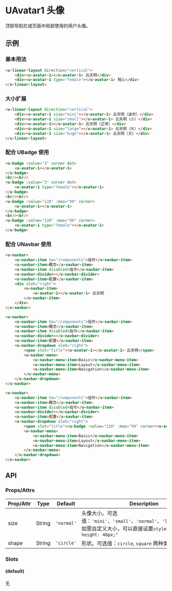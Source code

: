 # UAvatar1 头像

顶部导航栏或页面中局部使用的用户头像。

## 示例
### 基本用法

``` html
<u-linear-layout direction="vertical">
    <div><u-avatar-1></u-avatar-1> 云天明</div>
    <div><u-avatar-1 type="female"></u-avatar-1> 程心</div>
</u-linear-layout>
```

### 大小扩展

``` html
<u-linear-layout direction="vertical">
    <div><u-avatar-1 size="mini"></u-avatar-1> 云天明（迷你）</div>
    <div><u-avatar-1 size="small"></u-avatar-1> 云天明（小）</div>
    <div><u-avatar-1></u-avatar-1> 云天明（正常）</div>
    <div><u-avatar-1 size="large"></u-avatar-1> 云天明（大）</div>
    <div><u-avatar-1 size="huge"></u-avatar-1> 云天明（大）</div>
</u-linear-layout>
```

### 配合 UBadge 使用

```html
<u-badge :value="3" corner dot>
    <u-avatar-1></u-avatar-1>
</u-badge>
<br/><br/>
<u-badge :value="3" corner dot>
    <u-avatar-1 type="female"></u-avatar-1>
</u-badge>
<br/><br/>
<u-badge :value="120" :max="99" corner>
    <u-avatar-1></u-avatar-1>
</u-badge>
<br/><br/>
<u-badge :value="120" :max="99" corner>
    <u-avatar-1 type="female"></u-avatar-1>
</u-badge>
```

### 配合 UNavbar 使用

``` html
<u-navbar>
    <u-navbar-item to="/components">组件</u-navbar-item>
    <u-navbar-item>概念</u-navbar-item>
    <u-navbar-item disabled>指令</u-navbar-item>
    <u-navbar-divider></u-navbar-divider>
    <u-navbar-item>配置</u-navbar-item>
    <div slot="right">
        <u-navbar-item>
            <u-avatar-1></u-avatar-1> 云天明
        </u-navbar-item>
    </div>
</u-navbar>
```

``` html
<u-navbar>
    <u-navbar-item to="/components">组件</u-navbar-item>
    <u-navbar-item>概念</u-navbar-item>
    <u-navbar-item disabled>指令</u-navbar-item>
    <u-navbar-divider></u-navbar-divider>
    <u-navbar-item>配置</u-navbar-item>
    <u-navbar-dropdown slot="right">
        <span slot="title"><u-avatar-1></u-avatar-1> 云天明</span>
        <u-navbar-menu>
            <u-navbar-menu-item>Basic</u-navbar-menu-item>
            <u-navbar-menu-item>Layout</u-navbar-menu-item>
            <u-navbar-menu-item>Navigation</u-navbar-menu-item>
        </u-navbar-menu>
    </u-navbar-dropdown>
</u-navbar>
```

``` html
<u-navbar>
    <u-navbar-item to="/components">组件</u-navbar-item>
    <u-navbar-item>概念</u-navbar-item>
    <u-navbar-item disabled>指令</u-navbar-item>
    <u-navbar-divider></u-navbar-divider>
    <u-navbar-item>配置</u-navbar-item>
    <u-navbar-dropdown slot="right">
        <span slot="title"><u-badge :value="120" :max="99" corner><u-avatar-1></u-avatar-1></u-badge> 云天明</span>
        <u-navbar-menu>
            <u-navbar-menu-item>Basic</u-navbar-menu-item>
            <u-navbar-menu-item>Layout</u-navbar-menu-item>
            <u-navbar-menu-item>Navigation</u-navbar-menu-item>
        </u-navbar-menu>
    </u-navbar-dropdown>
</u-navbar>
```

## API

### Props/Attrs

| Prop/Attr | Type | Default | Description |
| --------- | ---- | ------- | ----------- |
| size | String | `'normal'` | 头像大小。可选值：`'mini'`、`'small'`、`'normal'`、`'large'`、`'huge'`。如需自定义大小，可以直接设置`style="width: 40px; height: 40px;"` |
| shape | String | `'circle'` | 形状。可选值：`circle`, `square` 两种类型 |

### Slots

#### (default)

无
